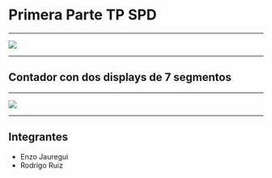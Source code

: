 #    Primera Parte TP SPD
---

![](https://hackmd.io/_uploads/B172e8JWp.jpg)

---




##    Contador con dos displays de 7 segmentos


---

![](https://github.com/RodrigoERuiz/TP_SPD/blob/main/Imagenes/TP%20contador.pn)


---

##    Integrantes
* Enzo Jauregui
* Rodrigo Ruiz
